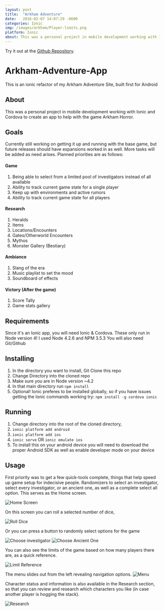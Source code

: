 ```yaml
---
layout: post
title:  "Arkham Adventure"
date:   2016-02-07 14:07:29 -0600
categories: Ionic
img: /images/arkham/Player-limits.png
platform: Ionic
about: This was a personal project in mobile development working with Ionic and Cordova to create an app to help with the game Arkham Horror.
---
```

Try it out at the [Github Repository](https://github.com/MAOstrander/Arkham-Adventure-App).

# Arkham-Adventure-App
This is an ionic refactor of my Arkham Adventure Site, built first for Android

## About
This was a personal project in mobile development working with Ionic and Cordova to create an app to help with the game Arkham Horror.

## Goals
Currently still working on getting it up and running with the base game, but future releases should have expansions worked in as well. More tasks will be added as need arises. Planned priorities are as follows:

#### Game
1. Being able to select from a limited pool of investigators instead of all available
2. Ability to track current game state for a single player
3. Keep up with environments and active rumors
4. Ability to track current game state for all players

#### Research
1. Heralds
3. Items
4. Locations/Encounters
5. Gates/Otherworld Encounters
6. Mythos
7. Monster Gallery (Bestiary)

#### Ambiance
1. Slang of the era
2. Music playlist to set the mood
3. Soundboard of effects

#### Victory (After the game)
1. Score Tally
2. Game stats gallery


## Requirements
Since it's an Ionic app, you will need Ionic & Cordova. These only run in Node version 4!
I used Node 4.2.6 and NPM 3.5.3
You will also need Git/Github

## Installing
1. In the directory you want to install, Git Clone this repo
2. Change Directory into the cloned repo
3. Make sure you are in Node version ~4.2
4. In that main directory run `npm install`
5. Optional! Ionic preferes to be installed globally, so if you have issues getting the Ionic commands working try: `npm install -g cordova ionic`

## Running
1. Change directory into the root of the cloned directory,
2. `ionic platform add android`
3. `ionic platform add ios`
4. `ionic serve` OR `ionic emulate ios`
4. To install this on your android device you will need to download the proper Android SDK as well as enable developer mode on your device

## Usage
First priority was to get a few quick-tools complete, things that help speed up game setup for indecisive people. Randomizers to select an investigator, select every investigator, or an ancient one, as well as a complete select all option. This serves as the Home screen.

![Home Screen](/images/arkham/Home-tools.png)

On this screen you can roll a selected number of dice,

![Roll Dice](/images/arkham/Roll-dice.png)

Or you can press a button to randomly select options for the game

![Choose investigator](/images/arkham/Pick-chara.png)
![Choose Ancient One](/images/arkham/Pick-ancient.png)

You can also see the limits of the game based on how many players there are, as a quick reference.

![Limit Reference](/images/arkham/Player-limits.png)

The menu slides out from the left revealing navigation options.
![Menu](/images/arkham/Menu.png)


Character status and information is also available in the Research section, so that you can review and research which characters you like (in case another player is hogging the stack).

![Research](/images/arkham/Character-profile.png)
